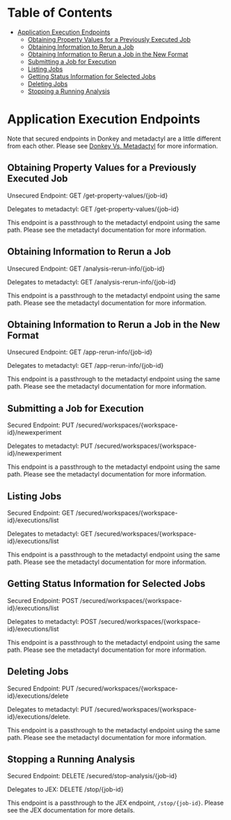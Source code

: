 # Table of Contents

* [Application Execution Endpoints](#application-execution-endpoints)
    * [Obtaining Property Values for a Previously Executed Job](#obtaining-property-values-for-a-previously-executed-job)
    * [Obtaining Information to Rerun a Job](#obtaining-information-to-rerun-a-job)
    * [Obtaining Information to Rerun a Job in the New Format](#obtaining-information-to-rerun-a-job-in-the-new-format)
    * [Submitting a Job for Execution](#submitting-a-job-for-execution)
    * [Listing Jobs](#listing-jobs)
    * [Getting Status Information for Selected Jobs](#getting-status-information-for-selected-jobs)
    * [Deleting Jobs](#deleting-jobs)
    * [Stopping a Running Analysis](#stopping-a-running-analysis)

# Application Execution Endpoints

Note that secured endpoints in Donkey and metadactyl are a little different from
each other. Please see [Donkey Vs. Metadactyl](endpoints/donkey-v-metadactyl.md)
for more information.

## Obtaining Property Values for a Previously Executed Job

Unsecured Endpoint: GET /get-property-values/{job-id}

Delegates to metadactyl: GET /get-property-values/{job-id}

This endpoint is a passthrough to the metadactyl endpoint using the same
path. Please see the metadactyl documentation for more information.

## Obtaining Information to Rerun a Job

Unsecured Endpoint: GET /analysis-rerun-info/{job-id}

Delegates to metadactyl: GET /analysis-rerun-info/{job-id}

This endpoint is a passthrough to the metadactyl endpoint using the same
path. Please see the metadactyl documentation for more information.

## Obtaining Information to Rerun a Job in the New Format

Unsecured Endpoint: GET /app-rerun-info/{job-id}

Delegates to metadactyl: GET /app-rerun-info/{job-id}

This endpoint is a passthrough to the metadactyl endpoint using the same
path. Please see the metadactyl documentation for more information.

## Submitting a Job for Execution

Secured Endpoint: PUT /secured/workspaces/{workspace-id}/newexperiment

Delegates to metadactyl: PUT /secured/workspaces/{workspace-id}/newexperiment

This endpoint is a passthrough to the metadactyl endpoint using the same
path. Please see the metadactyl documentation for more information.

## Listing Jobs

Secured Endpoint: GET /secured/workspaces/{workspace-id}/executions/list

Delegates to metadactyl: GET /secured/workspaces/{workspace-id}/executions/list

This endpoint is a passthrough to the metadactyl endpoint using the same
path. Please see the metadactyl documentation for more information.

## Getting Status Information for Selected Jobs

Secured Endpoint: POST /secured/workspaces/{workspace-id}/executions/list

Delegates to metadactyl: POST /secured/workspaces/{workspace-id}/executions/list

This endpoint is a passthrough to the metadactyl endpoint using the same
path. Please see the metadactyl documentation for more information.

## Deleting Jobs

Secured Endpoint: PUT /secured/workspaces/{workspace-id}/executions/delete

Delegates to metadactyl: PUT /secured/workspaces/{workspace-id}/executions/delete.

This endpoint is a passthrough to the metadactyl endpoint using the same
path. Please see the metadactyl documentation for more information.

## Stopping a Running Analysis

Secured Endpoint: DELETE /secured/stop-analysis/{job-id}

Delegates to JEX: DELETE /stop/{job-id}

This endpoint is a passthrough to the JEX endpoint, `/stop/{job-id}`. Please see
the JEX documentation for more details.
